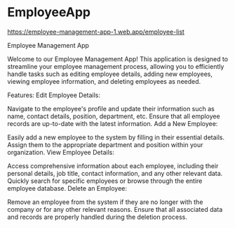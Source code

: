 # EmployeeApp 
https://employee-management-app-1.web.app/employee-list

Employee Management App

Welcome to our Employee Management App! This application is designed to streamline your employee management process, allowing you to efficiently handle tasks such as editing employee details, adding new employees, viewing employee information, and deleting employees as needed.

Features:
Edit Employee Details:

Navigate to the employee's profile and update their information such as name, contact details, position, department, etc.
Ensure that all employee records are up-to-date with the latest information.
Add a New Employee:

Easily add a new employee to the system by filling in their essential details.
Assign them to the appropriate department and position within your organization.
View Employee Details:

Access comprehensive information about each employee, including their personal details, job title, contact information, and any other relevant data.
Quickly search for specific employees or browse through the entire employee database.
Delete an Employee:

Remove an employee from the system if they are no longer with the company or for any other relevant reasons.
Ensure that all associated data and records are properly handled during the deletion process.
